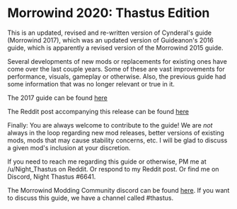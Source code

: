 # Morrowind 2020: Thastus Edition

This is an updated, revised and re-written version of Cynderal's guide (Morrowind 2017), which was an updated version of Guideanon's 2016 guide, which is apparently a revised version of the Morrowind 2015 guide.

Several developments of new mods or replacements for existing ones have come over the last couple years. Some of these are vast improvements for performance, visuals, gameplay or otherwise. Also, the previous guide had some information that was no longer relevant or true in it.

The 2017 guide can be found [here](https://pastebin.com/B8SqRJtH)

The Reddit post accompanying this release can be found [here](https://old.reddit.com/r/Morrowind/comments/9z641w/morrowind_2019_pastebin_guide_beta_release/)

Finally: You are always welcome to contribute to the guide! We are *not* always in the loop regarding new mod releases, better versions of existing mods, mods that may cause stability concerns, etc. I will be glad to discuss a given mod's inclusion at your discretion.

If you need to reach me regarding this guide or otherwise, PM me at /u/Night_Thastus on Reddit. Or respond to my Reddit post. Or find me on Discord, Night Thastus #6641.

The Morrowind Modding Community discord can be found [here](https://discord.me/mwmods). If you want to discuss this guide, we have a channel called #thastus. 

